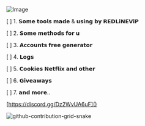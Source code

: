 ![Image](https://user-images.githubusercontent.com/122913000/216541657-e05db119-3f3d-4fb1-8fc2-10a42b548869.gif)



[ ] 1. 𝗦𝗼𝗺𝗲 𝘁𝗼𝗼𝗹𝘀 𝗺𝗮𝗱𝗲 & 𝘂𝘀𝗶𝗻𝗴 𝗯𝘆 𝗥𝗘𝗗𝗟𝗶𝗡𝗘𝗩𝗶𝗣

[ ] 2. 𝗦𝗼𝗺𝗲 𝗺𝗲𝘁𝗵𝗼𝗱𝘀 𝗳𝗼𝗿 𝘂

[ ] 3. 𝗔𝗰𝗰𝗼𝘂𝗻𝘁𝘀 𝗳𝗿𝗲𝗲 𝗴𝗲𝗻𝗲𝗿𝗮𝘁𝗼𝗿

[ ] 4. 𝗟𝗼𝗴𝘀

[ ] 5. 𝗖𝗼𝗼𝗸𝗶𝗲𝘀 𝗡𝗲𝘁𝗳𝗹𝗶𝘅 𝗮𝗻𝗱 𝗼𝘁𝗵𝗲𝗿

[ ] 6. 𝗚𝗶𝘃𝗲𝗮𝘄𝗮𝘆𝘀

[ ] 7. 𝗮𝗻𝗱 𝗺𝗼𝗿𝗲..


[https://discord.gg/Dz2WvUA6uF]()




![github-contribution-grid-snake](https://user-images.githubusercontent.com/106864876/179424426-29262e35-ab7b-4701-8ce3-8ed7db3d592b.svg)
